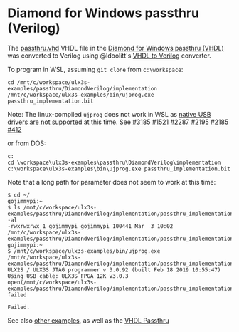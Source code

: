 # Diamond for Windows passthru (Verilog)

The [passthru.vhd](../Diamond/passthru.vhd) VHDL file in the [Diamond for Windows passthru (VHDL)](../Diamond/README.md) was converted to Verilog using @ldoolitt's [VHDL to Verilog](https://github.com/ldoolitt/vhd2vl) converter.


To program in WSL, assuming `git clone` from `c:\workspace`:

```
cd /mnt/c/workspace/ulx3s-examples/passthru/DiamondVerilog/implementation
/mnt/c/workspace/ulx3s-examples/bin/ujprog.exe passthru_implementation.bit
```

Note: The linux-compiled `ujprog` does not work in WSL as [native USB drivers are not supported](https://github.com/Microsoft/WSL/issues/2185#issuecomment-306083436) at this time. See [#3185](https://github.com/Microsoft/WSL/issues/3185) [#1521](https://github.com/Microsoft/WSL/issues/1521) [#2287](https://github.com/Microsoft/WSL/issues/2287) [#2195](https://github.com/Microsoft/WSL/issues/2195) [#2185](https://github.com/Microsoft/WSL/issues/2185) [#412](https://github.com/Microsoft/WSL/issues/412)

or from DOS:

```
c:
cd \workspace\ulx3s-examples\passthru\DiamondVerilog\implementation
c:\workspace\ulx3s-examples\bin\ujprog.exe passthru_implementation.bit
```

Note that a long path for parameter does not seem to work at this time:

```
$ cd ~/
gojimmypi:~
$ ls /mnt/c/workspace/ulx3s-examples/passthru/DiamondVerilog/implementation/passthru_implementation.bit -al
-rwxrwxrwx 1 gojimmypi gojimmypi 100441 Mar  3 10:02 /mnt/c/workspace/ulx3s-examples/passthru/DiamondVerilog/implementation/passthru_implementation.bit
gojimmypi:~
$ /mnt/c/workspace/ulx3s-examples/bin/ujprog.exe /mnt/c/workspace/ulx3s-examples/passthru/DiamondVerilog/implementation/passthru_implementation.bit
ULX2S / ULX3S JTAG programmer v 3.0.92 (built Feb 18 2019 10:55:47)
Using USB cable: ULX3S FPGA 12K v3.0.3
open(/mnt/c/workspace/ulx3s-examples/passthru/DiamondVerilog/implementation/passthru_implementation.bit) failed

Failed.
```


See also [other examples](../../README.md), as well as the [VHDL Passthru](../DiamondVerilog/README.md)
